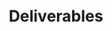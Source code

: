 ---
layout: default
type: deliverables
title: "Deliverables"
sortorder: 1.9
deck: "Page layout grids create structure and harmony on the page."
---